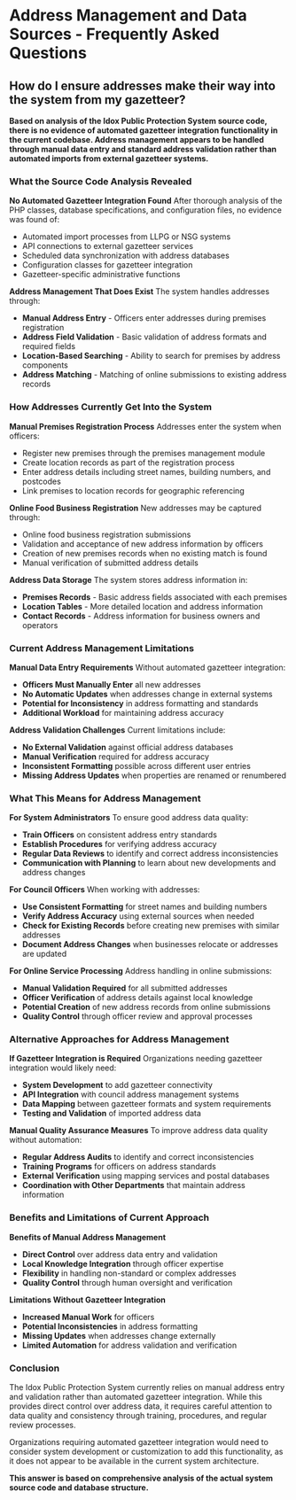 # Address Management and Data Sources - Frequently Asked Questions

## How do I ensure addresses make their way into the system from my gazetteer?

**Based on analysis of the Idox Public Protection System source code, there is no evidence of automated gazetteer integration functionality in the current codebase. Address management appears to be handled through manual data entry and standard address validation rather than automated imports from external gazetteer systems.**

### What the Source Code Analysis Revealed

**No Automated Gazetteer Integration Found**
After thorough analysis of the PHP classes, database specifications, and configuration files, no evidence was found of:
- Automated import processes from LLPG or NSG systems
- API connections to external gazetteer services
- Scheduled data synchronization with address databases
- Configuration classes for gazetteer integration
- Gazetteer-specific administrative functions

**Address Management That Does Exist**
The system handles addresses through:
- **Manual Address Entry** - Officers enter addresses during premises registration
- **Address Field Validation** - Basic validation of address formats and required fields
- **Location-Based Searching** - Ability to search for premises by address components
- **Address Matching** - Matching of online submissions to existing address records

### How Addresses Currently Get Into the System

**Manual Premises Registration Process**
Addresses enter the system when officers:
- Register new premises through the premises management module
- Create location records as part of the registration process
- Enter address details including street names, building numbers, and postcodes
- Link premises to location records for geographic referencing

**Online Food Business Registration**
New addresses may be captured through:
- Online food business registration submissions
- Validation and acceptance of new address information by officers
- Creation of new premises records when no existing match is found
- Manual verification of submitted address details

**Address Data Storage**
The system stores address information in:
- **Premises Records** - Basic address fields associated with each premises
- **Location Tables** - More detailed location and address information
- **Contact Records** - Address information for business owners and operators

### Current Address Management Limitations

**Manual Data Entry Requirements**
Without automated gazetteer integration:
- **Officers Must Manually Enter** all new addresses
- **No Automatic Updates** when addresses change in external systems
- **Potential for Inconsistency** in address formatting and standards
- **Additional Workload** for maintaining address accuracy

**Address Validation Challenges**
Current limitations include:
- **No External Validation** against official address databases
- **Manual Verification** required for address accuracy
- **Inconsistent Formatting** possible across different user entries
- **Missing Address Updates** when properties are renamed or renumbered

### What This Means for Address Management

**For System Administrators**
To ensure good address data quality:
- **Train Officers** on consistent address entry standards
- **Establish Procedures** for verifying address accuracy
- **Regular Data Reviews** to identify and correct address inconsistencies
- **Communication with Planning** to learn about new developments and address changes

**For Council Officers**
When working with addresses:
- **Use Consistent Formatting** for street names and building numbers
- **Verify Address Accuracy** using external sources when needed
- **Check for Existing Records** before creating new premises with similar addresses
- **Document Address Changes** when businesses relocate or addresses are updated

**For Online Service Processing**
Address handling in online submissions:
- **Manual Validation Required** for all submitted addresses
- **Officer Verification** of address details against local knowledge
- **Potential Creation** of new address records from online submissions
- **Quality Control** through officer review and approval processes

### Alternative Approaches for Address Management

**If Gazetteer Integration is Required**
Organizations needing gazetteer integration would likely need:
- **System Development** to add gazetteer connectivity
- **API Integration** with council address management systems
- **Data Mapping** between gazetteer formats and system requirements
- **Testing and Validation** of imported address data

**Manual Quality Assurance Measures**
To improve address data quality without automation:
- **Regular Address Audits** to identify and correct inconsistencies
- **Training Programs** for officers on address standards
- **External Verification** using mapping services and postal databases
- **Coordination with Other Departments** that maintain address information

### Benefits and Limitations of Current Approach

**Benefits of Manual Address Management**
- **Direct Control** over address data entry and validation
- **Local Knowledge Integration** through officer expertise
- **Flexibility** in handling non-standard or complex addresses
- **Quality Control** through human oversight and verification

**Limitations Without Gazetteer Integration**
- **Increased Manual Work** for officers
- **Potential Inconsistencies** in address formatting
- **Missing Updates** when addresses change externally
- **Limited Automation** for address validation and verification

### Conclusion

The Idox Public Protection System currently relies on manual address entry and validation rather than automated gazetteer integration. While this provides direct control over address data, it requires careful attention to data quality and consistency through training, procedures, and regular review processes.

Organizations requiring automated gazetteer integration would need to consider system development or customization to add this functionality, as it does not appear to be available in the current system architecture.

**This answer is based on comprehensive analysis of the actual system source code and database structure.**